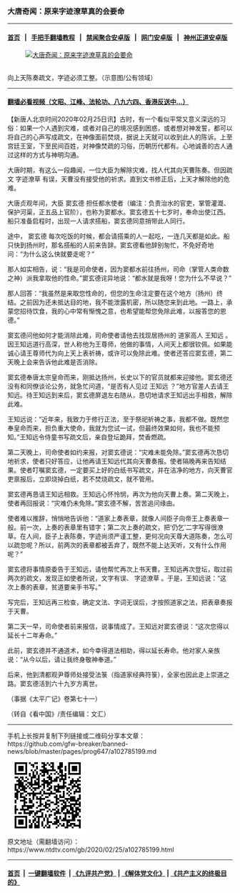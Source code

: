### 大唐奇闻：原来字迹潦草真的会要命
------------------------

#### [首页](https://github.com/gfw-breaker/banned-news/blob/master/README.md) &nbsp;&nbsp;|&nbsp;&nbsp; [手把手翻墙教程](https://github.com/gfw-breaker/guides/wiki) &nbsp;&nbsp;|&nbsp;&nbsp; [禁闻聚合安卓版](https://github.com/gfw-breaker/bn-android) &nbsp;&nbsp;|&nbsp;&nbsp; [网门安卓版](https://github.com/oGate2/oGate) &nbsp;&nbsp;|&nbsp;&nbsp; [神州正道安卓版](https://github.com/SzzdOgate/update) 



<div><div class="featured_image">
 <a href="https://i.ntdtv.com/assets/uploads/2020/02/1111111111.jpg" target="_blank">
  <figure>
   <img alt="大唐奇闻：原来字迹潦草真的会要命" src="https://i.ntdtv.com/assets/uploads/2020/02/1111111111-800x450.jpg"/>
  </figure><br/>
 </a>
 <span class="caption">
  向上天陈奏疏文，字迹必须工整。（示意图/公有领域）
 </span>
</div>
</div><hr/>

#### [翻墙必看视频（文昭、江峰、法轮功、八九六四、香港反送中...）](https://github.com/gfw-breaker/banned-news/blob/master/pages/link3.md)

<div><div class="post_content" itemprop="articleBody">
 <p>
  【新唐人北京时间2020年02月25日讯】古时，有一个看似平常又意义深远的习俗：如果一个人遇到灾难，或者对自己的境况感到困惑，或者想对神发誓，都可以将自己的心声写成疏文，在神像面前焚烧，据说上天就可以收到此人的陈诉。上至宫廷王室，下至民间百姓，对神像焚疏的习俗，历朝历代都有。心地诚善的古人通过这样的方式与神明沟通。
 </p>
 <p>
  大唐时期，有这么一段趣闻，一位大臣为解除灾难，找人代其向天曹陈奏。但因疏文
  <ok href="https://www.ntdtv.com/gb/字迹潦草.htm">
   字迹潦草
  </ok>
  有误，天曹没有接受他的祈求。直到文书修正后，上天才解除他的危难。
 </p>
 <p>
  大唐贞观年间，大臣
  <ok href="https://www.ntdtv.com/gb/窦玄德.htm">
   窦玄德
  </ok>
  担任都水使者（编注：负责治水的官吏，掌管灌溉、保护河渠，正五品上官阶），也称为窦都水。窦玄德五十七岁时，奉命出使江西。船只准备启程时，出现一人请求搭船，窦玄德同意捎带此人同行。
 </p>
 <p>
  途中，
  <ok href="https://www.ntdtv.com/gb/窦玄德.htm">
   窦玄德
  </ok>
  每次吃饭的时候，都会请搭乘的人一起吃，一连几天都是如此。船只快到扬州时，那名搭船的人前来告辞。窦玄德看他辞别匆忙，不免好奇地问：“为什么这么快就要走呢？”
 </p>
 <p>
  那人如实相告，说：“我是司命使者，因为窦都水前往扬州，司命（掌管人类命数之神）派我拿取他的性命。”窦玄德诧异地说：“都水就是我呀！您为什么不早说？”
 </p>
 <p>
  那人回答：“我虽然是来取您性命的，但您的生命注定要在这个地方（扬州）终结。之前因为还未抵达目的地，我不能泄露机密，所以随您来到此地。一路上，承蒙您招待饮食，我的心中常有惭愧之意，也希望能帮您免除此难，以报答您的恩德。”
 </p>
 <p>
  窦玄德问他如何才能消除此难，司命使者请他去找现居扬州的
  <ok href="https://www.ntdtv.com/gb/道家高人.htm">
   道家高人
  </ok>
  <ok href="https://www.ntdtv.com/gb/王知远.htm">
   王知远
  </ok>
  。因王知远道行高深，世人称他为王尊师，他做的事情，人间天上都很钦佩。如果能诚心请王尊师代为向上天上表祈祷，或许可以免除此难。使者还答应窦玄德，第二天晚上会来告诉他此难是否消除。
 </p>
 <p>
  窦玄德奉唐太宗皇命而来，刚抵达扬州，长史以下的官员就都来迎接他。窦玄德还没有和同僚谈论公务，就急忙问道，“是否有人见过
  <ok href="https://www.ntdtv.com/gb/王知远.htm">
   王知远
  </ok>
  ？”地方官差人去请王知远。待王知远到来后，窦玄德屏退左右随从，恳切地请求王知远出手相救，解除此难。
 </p>
 <p>
  王知远说：“近年来，我致力于修行正法，至于祭祀祈祷之事，我都不做。既然您奉皇命而来，担负重大使命，我就为您试一试，但最终效果如何，我也不能预知。”王知远令侍童书写疏文后，亲自登坛跪拜，焚香燃疏。
 </p>
 <p>
  第二天晚上，司命使者如约来报，对窦玄德说：“灾难未能免除。”窦玄德再次恳切地祈求，使者只好答应，让他再请王知远代其向天曹奏报。使者隔晚再来告知结果。使者叮嘱窦玄德，一定要买上好的白纸书写疏文，并在洁净的地方，向天曹官吏禀报后，立即烧掉白纸，若不焚烧疏文，就不管用。
 </p>
 <p>
  窦玄德再恳请王知远相救。王知远心怀怜悯，再次为他向天曹上奏。第二天晚上，使者再回报说：“灾难仍未免除。”窦玄德不解，苦苦追问缘由。
 </p>
 <p>
  使者难以推辞，悄悄地告诉他：“道家上奏表章，就像人间臣子向帝王上奏表章一般。前一次，上奏的表章里有错字；第二次上奏的疏文，把‘仍乞’二字写得很潦草。在人间，臣子上表陈奏，字迹尚须严谨工整，更何况向天尊大道陈奏，怎么可以疏忽呢？所以，前两次的表章都被丢弃了，既然不能上达天听，又有什么作用呢？”
 </p>
 <p>
  窦玄德将事情原委告于王知远，请他帮忙再次上书天曹。王知远再次登坛，取过前两次的疏文，发现正如使者所说，文字有误、
  <ok href="https://www.ntdtv.com/gb/字迹潦草.htm">
   字迹潦草
  </ok>
  。于是，王知远说：“这次上奏的表章，贫道要亲手书写。”
 </p>
 <p>
  写完后，王知远再三检查，确定文法、字词无误后，才按照道家之法，把表章奏报于天曹。
 </p>
 <p>
  第二天一早，司命使者前来报信，说事情成了。王知远对窦玄德说：“这次您得以延长十二年寿命。”
 </p>
 <p>
  此前，窦玄德并不通道术，如今幸得道法相助，得以延长寿命。他对家人亲族说：“从今以后，请让我终身敬神奉道。”
 </p>
 <p>
  后来，他到清都观尹尊师处接受法箓（指道家经典符箓），全家也因此走上崇道之路。窦玄德活到六十九岁方离世。
 </p>
 <p>
  （事据《太平广记》卷第七十一）
 </p>
 <p>
  （转自《看中国》/责任编辑：文汇）
 </p>
 <div class="single_ad">
 </div>
</div>
</div>
<hr/>
手机上长按并复制下列链接或二维码分享本文章：<br/>
https://github.com/gfw-breaker/banned-news/blob/master/pages/prog647/a102785199.md <br/>
<a href='https://github.com/gfw-breaker/banned-news/blob/master/pages/prog647/a102785199.md'><img src='https://github.com/gfw-breaker/banned-news/blob/master/pages/prog647/a102785199.md.png'/></a> <br/>
原文地址（需翻墙访问）：https://www.ntdtv.com/gb/2020/02/25/a102785199.html


------------------------
#### [首页](https://github.com/gfw-breaker/banned-news/blob/master/README.md) &nbsp;|&nbsp; [一键翻墙软件](https://github.com/gfw-breaker/nogfw/blob/master/README.md) &nbsp;| [《九评共产党》](https://github.com/gfw-breaker/9ping.md/blob/master/README.md#九评之一评共产党是什么) | [《解体党文化》](https://github.com/gfw-breaker/jtdwh.md/blob/master/README.md) | [《共产主义的终极目的》](https://github.com/gfw-breaker/gczydzjmd.md/blob/master/README.md)


<img src='http://gfw-breaker.win/banned-news/pages/prog647/a102785199.md' width='0px' height='0px'/>